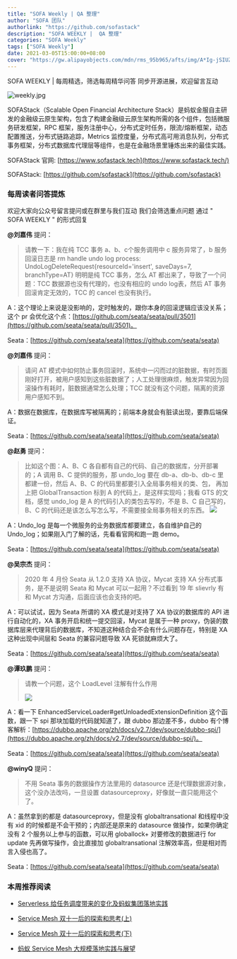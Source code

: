 ```yaml
---
title: "SOFA Weekly | QA 整理"
author: "SOFA 团队"
authorlink: "https://github.com/sofastack"
description: "SOFA WEEKLY |  QA 整理"
categories: "SOFA Weekly"
tags: ["SOFA Weekly"]
date: 2021-03-05T15:00:00+08:00
cover: "https://gw.alipayobjects.com/mdn/rms_95b965/afts/img/A*Ig-jSIUZWx0AAAAAAAAAAAAAARQnAQ"
---
```


SOFA WEEKLY | 每周精选，筛选每周精华问答
同步开源进展，欢迎留言互动

![weekly.jpg](https://gw.alipayobjects.com/mdn/rms_95b965/afts/img/A*ARgKS6SuU7YAAAAAAAAAAAAAARQnAQ)

SOFAStack（Scalable Open Financial Architecture Stack）是蚂蚁金服自主研发的金融级云原生架构，包含了构建金融级云原生架构所需的各个组件，包括微服务研发框架，RPC 框架，服务注册中心，分布式定时任务，限流/熔断框架，动态配置推送，分布式链路追踪，Metrics 监控度量，分布式高可用消息队列，分布式事务框架，分布式数据库代理层等组件，也是在金融场景里锤炼出来的最佳实践。

SOFAStack 官网: [https://www.sofastack.tech](https://www.sofastack.tech/)

SOFAStack: [https://github.com/sofastack](https://github.com/sofastack)

### 每周读者问答提炼

欢迎大家向公众号留言提问或在群里与我们互动
我们会筛选重点问题
通过 " SOFA WEEKLY " 的形式回复

**@刘嘉伟** 提问：
>请教一下：我在纯 TCC 事务 a、b、c个服务调用中 c 服务异常了，b 服务回滚日志是
> rm handle undo log process:
> UndoLogDeleteRequest{resourceId='insert', saveDays=7, branchType=AT}
> 明明是纯 TCC 事务，怎么 AT 都出来了，导致了一个问题：TCC 数据源也没有代理的，也没有相应的 undo log表，然后 AT 事务回滚肯定无效的，TCC 的 cancel 也没有执行。

A：这个理论上来说是没影响的，定时触发的，跟你本身的回滚逻辑应该没关系；这个 pr 会优化这个点：[https://github.com/seata/seata/pull/3501](https://github.com/seata/seata/pull/3501)。

Seata：[https://github.com/seata/seata](https://github.com/seata/seata)

**@刘嘉伟** 提问：
> 请问 AT 模式中如何防止事务回滚时，系统中一闪而过的脏数据，有时页面刚好打开，被用户感知到这些脏数据了；人工处理很麻烦，触发异常因为回滚操作有耗时，脏数据通常怎么处理；TCC 就没有这个问题，隔离的资源用户感知不到。

A：数据在数据库，在数据库写被隔离的；前端本身就会有脏读出现，要靠后端保证。

Seata：[https://github.com/seata/seata](https://github.com/seata/seata)

**@赵勇** 提问：
> 比如这个图：A、B、C 各自都有自己的代码、自己的数据库，分开部署的；A 调用 B、C 提供的服务，那 undo_log 要在 db-a、db-b、db-c 里都建一份，然后 A、B、C 的代码里都要引入全局事务相关的类、包， 再加上把 GlobalTransaction 标到 A 的代码上，是这样实现吗；我看 GTS 的文档，感觉 undo_log 是 A 的代码引入的类包去写的，不是 B、C 自己写的，B、C 的代码还是该怎么写怎么写，不需要接全局事务相关的东西。
>![](https://cdn.nlark.com/yuque/0/2021/png/12405317/1614935011044-ea523d0e-dbd4-43ff-ac91-97686c4bbe4f.png)

A：Undo_log 是每一个微服务的业务数据库都要建立，各自维护自己的 Undo_log；如果刚入门了解的话，先看看官网和跑一跑 demo。

Seata：[https://github.com/seata/seata](https://github.com/seata/seata)

**@吴宗杰** 提问：
> 2020 年 4 月份 Seata 从 1.2.0 支持 XA 协议，Mycat 支持 XA 分布式事务，是不是说明 Seata 和 Mycat 可以一起用？不过看到 19 年 slievrly 有和 Mycat 方沟通，后面应该也会支持的吧。

A：可以试试，因为 Seata 所谓的 XA 模式是对支持了 XA 协议的数据库的 API 进行自动化的，XA 事务开启和统一提交回滚，Mycat 是属于一种 proxy，伪装的数据库层来代理背后的数据库，不知道这种结合会不会有什么问题存在，特别是 XA 这种出现中间层和 Seata 的兼容问题导致 XA 死锁就麻烦大了。

Seata：[https://github.com/seata/seata](https://github.com/seata/seata)

**@谭玖鹏** 提问：
> 请教一个问题，这个 LoadLevel 注解有什么作用
> 
> ![](https://cdn.nlark.com/yuque/0/2021/png/12405317/1614935011072-8fbfd6e6-ce2a-46a6-85a5-092f68ee1978.png)

A：看一下
EnhancedServiceLoader#getUnloadedExtensionDefinition 这个函数，跟一下 spi 那块加载的代码就知道了，跟 dubbo 那边差不多，dubbo 有个博客解析：[https://dubbo.apache.org/zh/docs/v2.7/dev/source/dubbo-spi/](https://dubbo.apache.org/zh/docs/v2.7/dev/source/dubbo-spi/)。

Seata：[https://github.com/seata/seata](https://github.com/seata/seata)

**@winyQ** 提问：
> 不用 Seata 事务的数据操作方法里用的 datasource 还是代理数据源对象，这个没办法改吗，一旦设置 datasourceproxy，好像就一直只能用这个了。

A：虽然拿到的都是 datasourceproxy，但是没有 globaltransational 和线程中没有 xid 的时候都是不会干预的；内部还是原来的 datasource 做操作，如果你确定没有 2 个服务以上参与的函数，可以用 globallock+ 对要修改的数据进行 for update 先再做写操作，会比直接加 globaltransational 注解效率高，但是相对而言入侵也高了。

Seata：[https://github.com/seata/seata](https://github.com/seata/seata)

### 本周推荐阅读

- [Serverless 给任务调度带来的变化及蚂蚁集团落地实践](http://mp.weixin.qq.com/s?__biz=MzUzMzU5Mjc1Nw==&mid=2247487387&idx=1&sn=aa5611c20ac32f5f58e12488f1285824&chksm=faa0e041cdd769575a8f5921fed99968277be197544ccd9246e2f1a675b7a275b42e07ac61de&scene=21)

- [Service Mesh 双十一后的探索和思考(上)](http://mp.weixin.qq.com/s?__biz=MzUzMzU5Mjc1Nw==&mid=2247487314&idx=1&sn=55a6a84986290888e15719446365c986&chksm=faa0e088cdd7699e2a2a4594850699713cbd698531dba1f7309f755375232560f8f758230a85&scene=21)

- [Service Mesh 双十一后的探索和思考(下)](http://mp.weixin.qq.com/s?__biz=MzUzMzU5Mjc1Nw==&mid=2247487357&idx=1&sn=f9a8d34452c4b777fe8094cddb17ad7e&chksm=faa0e0a7cdd769b1c767cf15ca736ceca6fb5626b0363db908f4ead7e814e275fecd3037a13e&scene=21)

- [蚂蚁 Service Mesh 大规模落地实践与展望](http://mp.weixin.qq.com/s?__biz=MzUzMzU5Mjc1Nw==&mid=2247487233&idx=1&sn=f2b4ff05edf64f3a32033d5b1013717d&chksm=faa0e0dbcdd769cd7cdf292e3c341012004a8963cc26547069a2b96dfd4a769423a95849cf2c&scene=21)
